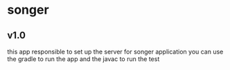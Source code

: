 # songer
## v1.0
this app responsible to set up the server for songer application 
you can use the gradle to run the app 
and the javac to run the test